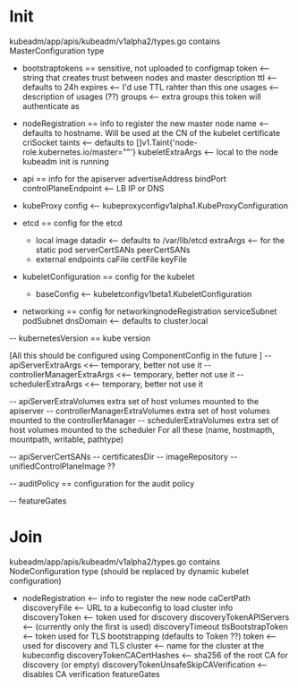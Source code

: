 # Init

kubeadm/app/apis/kubeadm/v1alpha2/types.go
contains MasterConfiguration type

- bootstraptokens == sensitive, not uploaded to configmap
    token <-- string that creates trust between nodes and master
    description
    ttl <-- defaults to 24h
    expires <-- I'd use TTL rahter than this one
    usages <-- description of usages (??)
    groups <-- extra groups this token will authenticate as

- nodeRegistration == info to register the new master node
    name <-- defaults to hostname. Will be used at the CN of the kubelet certificate
    criSocket
    taints <-- defaults to []v1.Taint{'node-role.kubernetes.io/master=""'}
    kubeletExtraArgs <-- local to the node kubeadm init is running

- api == info for the apiserver
    advertiseAddress
    bindPort
    controlPlaneEndpoint <-- LB IP or DNS

- kubeProxy
    config <-- kubeproxyconfigv1alpha1.KubeProxyConfiguration

- etcd == config for the etcd
    - local
        image
        datadir <-- defaults to /var/lib/etcd
        extraArgs <-- for the static pod
        serverCertSANs
        peerCertSANs
    - external
        endpoints
        caFile
        certFile
        keyFile

- kubeletConfiguration == config for the kubelet
    - baseConfig <-- kubeletconfigv1beta1.KubeletConfiguration

- networking == config for networkingnodeRegistration
    serviceSubnet
    podSubnet
    dnsDomain <-- defaults to cluster.local

-- kubernetesVersion == kube version

[All this should be configured using ComponentConfig in the future ]
-- apiServerExtraArgs <<-- temporary, better not use it
-- controllerManagerExtraArgs <<-- temporary, better not use it
-- schedulerExtraArgs <<-- temporary, better not use it

-- apiServerExtraVolumes extra set of host volumes mounted to the apiserver
-- controllerManagerExtraVolumes extra set of host volumes mounted to the controllerManager
-- schedulerExtraVolumes extra set of host volumes mounted to the scheduler
        For all these (name, hostmapth, mountpath, writable, pathtype)

-- apiServerCertSANs
-- certificatesDir
-- imageRepository
-- unifiedControlPlaneImage ??

-- auditPolicy == configuration for the audit policy

-- featureGates


# Join

kubeadm/app/apis/kubeadm/v1alpha2/types.go
contains NodeConfiguration type (should be replaced by dynamic kubelet configuration)

- nodeRegistration <-- info to register the new node
    caCertPath
    discoveryFile <-- URL to a kubeconfig to load cluster info
    discoveryToken <-- token used for discovery
    discoveryTokenAPIServers <-- (currently only the first is used)
    discoveryTimeout
    tlsBootstrapToken <-- token used for TLS bootstrapping (defaults to Token ??)
    token <-- used for discovery and TLS
    cluster <-- name for the cluster at the kubeconfig
    discoveryTokenCACertHashes <-- sha256 of the root CA for discovery (or empty)
    discoveryTokenUnsafeSkipCAVerification <-- disables CA verification
    featureGates

